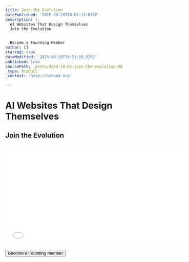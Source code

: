 ```yaml
---
title: Join the Evolution
datePublished: '2015-09-20T20:01:11.679Z'
description: |-
  AI Websites That Design Themselves
  Join the Evolution


  Become a Founding Member
author: []
starred: true
dateModified: '2015-09-20T19:51:10.929Z'
published: true
sourcePath: _posts/2014-10-05-join-the-evolution.md
_type: Product
_context: 'http://schema.org'

---
```

# AI Websites That Design Themselves

## Join the Evolution

<iframe width="560" height="315" src="//www.youtube.com/embed/OXA4-5x31V0" frameborder="0" allowfullscreen="allowfullscreen" style=""></iframe>

<button data-uuid="f6a4bd8d-55ec-4c3a-9ccd-9c5f3df80802" data-role="cta" data-verb="purchase" data-sum="9600" style="">Become a Founding Member</button>